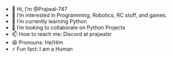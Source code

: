 - 👋 Hi, I’m @Prajwal-747
- 👀 I’m interested in Programming, Robotics, RC stuff, and games.
- 🌱 I’m currently learning Python
- 💞️ I’m looking to collaborate on Python Projects
- 📫 How to reach me: Discord at prajwalsr
- 😄 Pronouns: He/Him
- ⚡ Fun fact: I am a Human

<!---
Prajwal-747/Prajwal-747 is a ✨ special ✨ repository because its `README.md` (this file) appears on your GitHub profile.
You can click the Preview link to take a look at your changes.
--->
